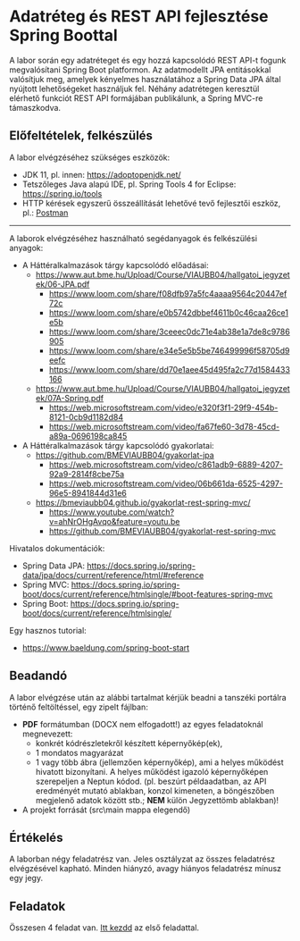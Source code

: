 # Adatréteg és REST API fejlesztése Spring Boottal

A labor során egy adatréteget és egy hozzá kapcsolódó REST API-t fogunk megvalósítani Spring Boot platformon. Az adatmodellt JPA entitásokkal valósítjuk meg, amelyek kényelmes használatához a Spring Data JPA által nyújtott lehetőségeket használjuk fel. Néhány adatrétegen keresztül elérhető funkciót REST API formájában publikálunk, a Spring MVC-re támaszkodva. 

## Előfeltételek, felkészülés

A labor elvégzéséhez szükséges eszközök:

- JDK 11, pl. innen: https://adoptopenjdk.net/
- Tetszőleges Java alapú IDE, pl. Spring Tools 4 for Eclipse: https://spring.io/tools
- HTTP kérések egyszerű összeállítását lehetővé tevő fejlesztői eszköz, pl.: [Postman](https://www.postman.com/downloads/)

<hr />

A laborok elvégzéséhez használható segédanyagok és felkészülési anyagok:
- A Háttéralkalmazások tárgy kapcsolódó előadásai:
  - https://www.aut.bme.hu/Upload/Course/VIAUBB04/hallgatoi_jegyzetek/06-JPA.pdf
    - https://www.loom.com/share/f08dfb97a5fc4aaaa9564c20447ef72c
    - https://www.loom.com/share/e0b5742dbbef4611b0c46caa26ce1e5b
    - https://www.loom.com/share/3ceeec0dc71e4ab38e1a7de8c9786905
    - https://www.loom.com/share/e34e5e5b5be746499996f58705d9eefc
    - https://www.loom.com/share/dd70e1aee45d495fa2c77d1584433166
  - https://www.aut.bme.hu/Upload/Course/VIAUBB04/hallgatoi_jegyzetek/07A-Spring.pdf
    - https://web.microsoftstream.com/video/e320f3f1-29f9-454b-8121-0cb9d1182d84
    - https://web.microsoftstream.com/video/fa67fe60-3d78-45cd-a89a-0696198ca845
- A Háttéralkalmazások tárgy kapcsolódó gyakorlatai:
  - https://github.com/BMEVIAUBB04/gyakorlat-jpa
    - https://web.microsoftstream.com/video/c861adb9-6889-4207-92a9-2814f8cbe75a
    - https://web.microsoftstream.com/video/06b661da-6525-4297-96e5-8941844d31e6
  - https://bmeviaubb04.github.io/gyakorlat-rest-spring-mvc/
    - https://www.youtube.com/watch?v=ahNrOHgAvqo&feature=youtu.be
    - https://github.com/BMEVIAUBB04/gyakorlat-rest-spring-mvc

Hivatalos dokumentációk:

- Spring Data JPA: https://docs.spring.io/spring-data/jpa/docs/current/reference/html/#reference
- Spring MVC: https://docs.spring.io/spring-boot/docs/current/reference/htmlsingle/#boot-features-spring-mvc
- Spring Boot: https://docs.spring.io/spring-boot/docs/current/reference/htmlsingle/

Egy hasznos tutorial:

- https://www.baeldung.com/spring-boot-start

  

## Beadandó

A labor elvégzése után az alábbi tartalmat kérjük beadni a tanszéki portálra történő feltöltéssel, egy zipelt fájlban:
- **PDF** formátumban (DOCX nem elfogadott!) az egyes feladatoknál megnevezett: 
  - konkrét kódrészletekről készített képernyőkép(ek), 
  - 1 mondatos magyarázat
  - 1 vagy több ábra (jellemzően képernyőkép), ami a helyes működést hivatott bizonyítani. A helyes működést igazoló képernyőképen szerepeljen a Neptun kódod. (pl. beszúrt példaadatban, az API eredményét mutató ablakban, konzol kimeneten, a böngészőben megjelenő adatok között stb.; **NEM** külön Jegyzettömb ablakban)!
- A projekt forrását (src\main mappa elegendő)

## Értékelés

A laborban négy feladatrész van. Jeles osztályzat az összes feladatrész elvégzésével kapható. Minden hiányzó, avagy hiányos feladatrész mínusz egy jegy.

## Feladatok

Összesen 4 feladat van. [Itt kezdd](Feladat-1.md) az első feladattal.
